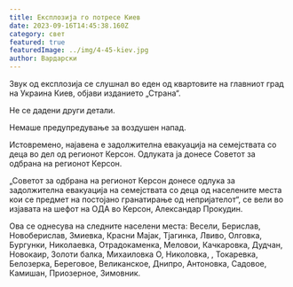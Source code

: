 ```yaml
---
title: Експлозија го потресе Киев
date: 2023-09-16T14:45:38.160Z
category: свет
featured: true
featuredImage: ../img/4-45-kiev.jpg
author: Вардарски
---
```

Звук од експлозија се слушнал во еден од квартовите на главниот град на Украина Киев, објави изданието „Страна“.

Не се дадени други детали.

Немаше предупредување за воздушен напад.

Истовремено, најавена е задолжителна евакуација на семејствата со деца во дел од регионот Керсон. Одлуката ја донесе Советот за одбрана на регионот Керсон.

„Советот за одбрана на регионот Керсон донесе одлука за задолжителна евакуација на семејствата со деца од населените места кои се предмет на постојано гранатирање од непријателот“, се вели во изјавата на шефот на ОДА во Керсон, Александар Прокудин.

Ова се однесува на следните населени места: Весели, Берислав, Новоберислав, Змиевка, Красни Мајак, Тјагинка, Лвиво, Олговка, Бургунки, Николаевка, Отрадокаменка, Меловои, Качкаровка, Дудчан, Новокаир, Золоти балка, Михаиловка О, Николовка, , Токаревка, Белозерка, Береговое, Великанское, Днипро, Антоновка, Садовое, Камишан, Приозерное, Зимовник.